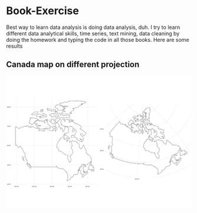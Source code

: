 # Book-Exercise

Best way to learn data analysis is doing data analysis, duh. I try to learn different data analytical skills, time series,
text mining, data cleaning by doing the homework and typing the code in all those books. Here are some results


## Canada map on different projection

![](https://github.com/moxiaoran/Book-Exercise/blob/master/Example/Canada.png)
